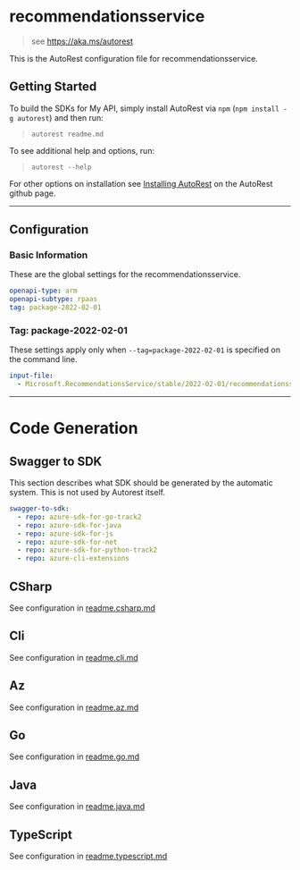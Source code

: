 # recommendationsservice

> see https://aka.ms/autorest

This is the AutoRest configuration file for recommendationsservice.

## Getting Started

To build the SDKs for My API, simply install AutoRest via `npm` (`npm install -g autorest`) and then run:

> `autorest readme.md`

To see additional help and options, run:

> `autorest --help`

For other options on installation see [Installing AutoRest](https://aka.ms/autorest/install) on the AutoRest github page.

---

## Configuration

### Basic Information

These are the global settings for the recommendationsservice.

```yaml
openapi-type: arm
openapi-subtype: rpaas
tag: package-2022-02-01
```


### Tag: package-2022-02-01

These settings apply only when `--tag=package-2022-02-01` is specified on the command line.

```yaml $(tag) == 'package-2022-02-01'
input-file:
  - Microsoft.RecommendationsService/stable/2022-02-01/recommendationsservice.json
```

---

# Code Generation

## Swagger to SDK

This section describes what SDK should be generated by the automatic system.
This is not used by Autorest itself.

``` yaml $(swagger-to-sdk)
swagger-to-sdk:
  - repo: azure-sdk-for-go-track2
  - repo: azure-sdk-for-java
  - repo: azure-sdk-for-js
  - repo: azure-sdk-for-net
  - repo: azure-sdk-for-python-track2
  - repo: azure-cli-extensions
```

## CSharp
See configuration in [readme.csharp.md](./readme.csharp.md)
## Cli
See configuration in [readme.cli.md](./readme.cli.md)
## Az
See configuration in [readme.az.md](./readme.az.md)
## Go
See configuration in [readme.go.md](./readme.go.md)
## Java
See configuration in [readme.java.md](./readme.java.md)
## TypeScript
See configuration in [readme.typescript.md](./readme.typescript.md)


